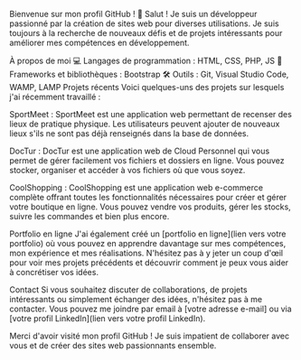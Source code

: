 Bienvenue sur mon profil GitHub ! 👋
Salut ! Je suis un développeur passionné par la création de sites web pour diverses utilisations. Je suis toujours à la recherche de nouveaux défis et de projets intéressants pour améliorer mes compétences en développement.

À propos de moi
💻 Langages de programmation : HTML, CSS, PHP, JS
🧰 Frameworks et bibliothèques : Bootstrap
🛠️ Outils : Git, Visual Studio Code, WAMP, LAMP
Projets récents
Voici quelques-uns des projets sur lesquels j'ai récemment travaillé :

SportMeet : SportMeet est une application web permettant de recenser des lieux de pratique physique. Les utilisateurs peuvent ajouter de nouveaux lieux s'ils ne sont pas déjà renseignés dans la base de données.

DocTur : DocTur est une application web de Cloud Personnel qui vous permet de gérer facilement vos fichiers et dossiers en ligne. Vous pouvez stocker, organiser et accéder à vos fichiers où que vous soyez.

CoolShopping : CoolShopping est une application web e-commerce complète offrant toutes les fonctionnalités nécessaires pour créer et gérer votre boutique en ligne. Vous pouvez vendre vos produits, gérer les stocks, suivre les commandes et bien plus encore.

Portfolio en ligne
J'ai également créé un [portfolio en ligne](lien vers votre portfolio) où vous pouvez en apprendre davantage sur mes compétences, mon expérience et mes réalisations. N'hésitez pas à y jeter un coup d'œil pour voir mes projets précédents et découvrir comment je peux vous aider à concrétiser vos idées.

Contact
Si vous souhaitez discuter de collaborations, de projets intéressants ou simplement échanger des idées, n'hésitez pas à me contacter. Vous pouvez me joindre par email à [votre adresse e-mail] ou via [votre profil LinkedIn](lien vers votre profil LinkedIn).

Merci d'avoir visité mon profil GitHub ! Je suis impatient de collaborer avec vous et de créer des sites web passionnants ensemble.
